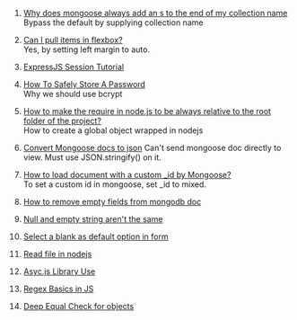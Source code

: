 1. [Why does mongoose always add an s to the end of my collection name](http://stackoverflow.com/questions/10547118/why-does-mongoose-always-add-an-s-to-the-end-of-my-collection-name)  
Bypass the default by supplying collection name

2. [Can I pull items in flexbox?](http://stackoverflow.com/questions/32306854/can-i-pull-items-in-flexbox)  
Yes, by setting left margin to auto.

3. [ExpressJS Session Tutorial](http://expressjs-book.com/index.html%3Fp=128.html)  

4. [How To Safely Store A Password](https://codahale.com/how-to-safely-store-a-password/)  
Why we should use bcrypt

5. [How to make the require in node.js to be always relative to the root folder of the project?](http://stackoverflow.com/questions/10860244/how-to-make-the-require-in-node-js-to-be-always-relative-to-the-root-folder-of-t)  
How to create a global object wrapped in nodejs

6. [Convert Mongoose docs to json](http://stackoverflow.com/questions/9952649/convert-mongoose-docs-to-json)
Can't send mongoose doc directly to view. Must use JSON.stringify() on it.

7. [How to load document with a custom _id by Mongoose?](http://stackoverflow.com/questions/20895255/how-to-load-document-with-a-custom-id-by-mongoose)  
To set a custom id in mongoose, set _id to mixed.

8. [How to remove empty fields from mongodb doc](http://stackoverflow.com/questions/18606323/mongodb-empty-string-value-vs-null-value)

9. [Null and empty string aren't the same](http://stackoverflow.com/questions/16620354/difference-between-null-and-empty-string)

10. [Select a blank as default option in form](http://stackoverflow.com/questions/8605516/default-select-option-as-blank)

11. [Read file in nodejs](https://docs.nodejitsu.com/articles/file-system/how-to-read-files-in-nodejs)

12. [Asyc.js Library Use](http://www.sebastianseilund.com/nodejs-async-in-practice)

13. [Regex Basics in JS](https://developer.mozilla.org/en/docs/Web/JavaScript/Guide/Regular_Expressions)

14. [Deep Equal Check for objects](https://lodash.com/docs#isEqual)
